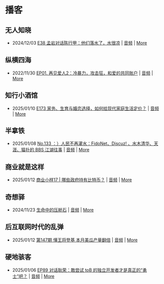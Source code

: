 # 播客

## 无人知晓
- 2024/12/03 [E38 孟岩对话陈行甲：他们落水了，水很凉](https://www.xiaoyuzhoufm.com/episode/674993fcc3b2a2f334681d1c) | [音频](https://dts-api.xiaoyuzhoufm.com/track/611719d3cb0b82e1df0ad29e/674993fcc3b2a2f334681d1c/media.xyzcdn.net/ltQLGAGNRRRTiQZqd_ZmhAAewLcp.m4a) | [More](channels/%E6%97%A0%E4%BA%BA%E7%9F%A5%E6%99%93.md)

## 纵横四海
- 2022/11/30 [EP01. 再见爱人2：冷暴力，攻击狂，和爱的共同账户](https://www.ximalaya.com/sound/592716797) | [音频](https://aod.cos.tx.xmcdn.com/storages/26c6-audiofreehighqps/E9/4E/GKwRIUEHXOodAq7-QQHYdhCw-aacv2-48K.m4a) | [More](channels/%E7%BA%B5%E6%A8%AA%E5%9B%9B%E6%B5%B7.md)

## 知行小酒馆
- 2025/01/10 [E173 家务、生育与婚恋选择，如何给现代家庭生活定价？](https://www.xiaoyuzhoufm.com/episode/6780daac1bf3f0ab2b3d6d78) | [音频](https://dts-api.xiaoyuzhoufm.com/track/6013f9f58e2f7ee375cf4216/6780daac1bf3f0ab2b3d6d78/media.xyzcdn.net/6013f9f58e2f7ee375cf4216/lm40ZIlbYJtCoio_2LDeaoojKwyW.m4a) | [More](channels/%E7%9F%A5%E8%A1%8C%E5%B0%8F%E9%85%92%E9%A6%86.md)

## 半拿铁
- 2025/01/08 [No.133 ：）人民不再灌水：FidoNet、Discuz! 、水木清华、天涯、猫扑的 BBS 江湖往事](https://www.ximalaya.com/sound/792177021) | [音频](https://tk.wavpub.com/WPDL_tZUpZwptdBqDMNvDBRZPpcvHXCLvyFmThvCEYArersZzegFfQugpKJcBwQ-d2.m4a) | [More](channels/%E5%8D%8A%E6%8B%BF%E9%93%81.md)

## 商业就是这样
- 2025/01/12 [商业小样17 | 哪些政府持有比特币？](https://www.ximalaya.com/sound/794526456) | [音频](https://aod.cos.tx.xmcdn.com/storages/bb95-audiofreehighqps/1C/6B/GKwRINsLWZq6AD1laANSrmRQ.m4a) | [More](channels/%E5%95%86%E4%B8%9A%E5%B0%B1%E6%98%AF%E8%BF%99%E6%A0%B7.md)

## 奇想驿
- 2024/11/23 [生命中的压舱石](https://www.xiaoyuzhoufm.com/episode/67403d1d11045e78e5105c6f) | [音频](https://dts-api.xiaoyuzhoufm.com/track/6034daea97755b8fc9c66480/67403d1d11045e78e5105c6f/media.xyzcdn.net/lmERsWF4hFJGK9PjHGzOwQnbz-Ge.m4a) | [More](channels/%E5%A5%87%E6%83%B3%E9%A9%BF.md)

## 后互联网时代的乱弹
- 2025/01/12 [第147期 懂王将登基 本月美瓜产量翻倍](https://hosting.wavpub.cn/pie/ep147/) | [音频](https://tk.wavpub.com/WPDL_hptmazZpRUsZQTvJhMDMZfNcrCBpRyYDBFZsCEzUQuQPJCgfVMsFEykEAG-a1.mp3) | [More](channels/%E5%90%8E%E4%BA%92%E8%81%94%E7%BD%91%E6%97%B6%E4%BB%A3%E7%9A%84%E4%B9%B1%E5%BC%B9.md)

## 硬地骇客
- 2025/01/06 [EP89 对话耿荣：敢尝试 toB 的独立开发者才是真正的“勇士”吧？](https://www.xiaoyuzhoufm.com/episode/677bd1701962f0b751bc1fe2) | [音频](https://dts-api.xiaoyuzhoufm.com/track/640ee2438be5d40013fe4a87/677bd1701962f0b751bc1fe2/media.xyzcdn.net/lqJR9EtTl-vJC6-54WGEJWshBED7.m4a) | [More](channels/%E7%A1%AC%E5%9C%B0%E9%AA%87%E5%AE%A2.md)

